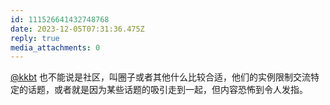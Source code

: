 ```yaml
---
id: 111526641432748768
date: 2023-12-05T07:31:36.475Z
reply: true
media_attachments: 0
---
```


[@kkbt](https://hello.2heng.xin/@kkbt) 也不能说是社区，叫圈子或者其他什么比较合适，他们的实例限制交流特定的话题，或者就是因为某些话题的吸引走到一起，但内容恐怖到令人发指。

